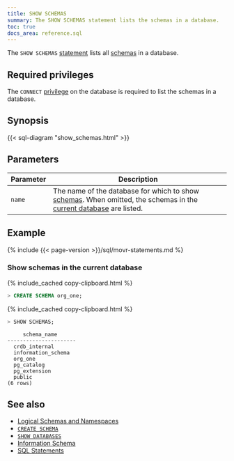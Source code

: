 ```yaml
---
title: SHOW SCHEMAS
summary: The SHOW SCHEMAS statement lists the schemas in a database.
toc: true
docs_area: reference.sql
---
```


The `SHOW SCHEMAS` [statement](sql-statements.html) lists all [schemas](sql-name-resolution.html#naming-hierarchy) in a database.

## Required privileges

The `CONNECT` [privilege](security-reference/authorization.html#managing-privileges) on the database is required to list the schemas in a database.

## Synopsis

<div>
{{< sql-diagram "show_schemas.html" >}}
</div>

## Parameters

Parameter | Description
----------|------------
`name` | The name of the database for which to show [schemas](sql-name-resolution.html#naming-hierarchy). When omitted, the schemas in the [current database](sql-name-resolution.html#current-database) are listed.

## Example

{% include {{< page-version >}}/sql/movr-statements.md %}

### Show schemas in the current database

{% include_cached copy-clipboard.html %}
~~~ sql
> CREATE SCHEMA org_one;
~~~

{% include_cached copy-clipboard.html %}
~~~ sql
> SHOW SCHEMAS;
~~~

~~~
     schema_name
----------------------
  crdb_internal
  information_schema
  org_one
  pg_catalog
  pg_extension
  public
(6 rows)
~~~

## See also

- [Logical Schemas and Namespaces](sql-name-resolution.html)
- [`CREATE SCHEMA`](create-schema.html)
- [`SHOW DATABASES`](show-databases.html)
- [Information Schema](information-schema.html)
- [SQL Statements](sql-statements.html)
